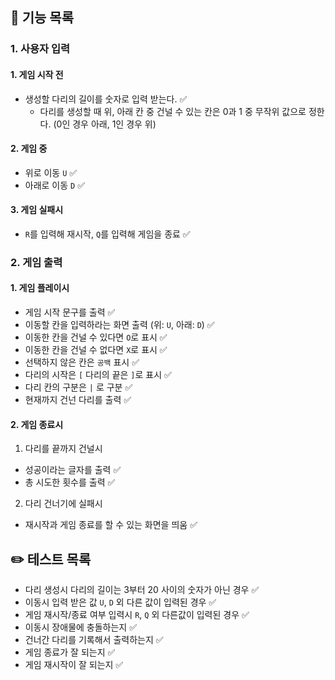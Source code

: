 ## 🚀 기능 목록

### 1. 사용자 입력

#### 1. 게임 시작 전

- 생성할 다리의 길이를 숫자로 입력 받는다. ✅
  - 다리를 생성할 때 위, 아래 칸 중 건널 수 있는 칸은 0과 1 중 무작위 값으로 정한다. (0인 경우 아래, 1인 경우 위)

#### 2. 게임 중

- 위로 이동 `U` ✅
- 아래로 이동 `D` ✅

#### 3. 게임 실패시

- `R`를 입력해 재시작, `Q`를 입력해 게임을 종료 ✅

### 2. 게임 출력

#### 1. 게임 플레이시

- 게임 시작 문구를 출력 ✅
- 이동할 칸을 입력하라는 화면 출력 (위: `U`, 아래: `D`) ✅
- 이동한 칸을 건널 수 있다면 `O`로 표시 ✅
- 이동한 칸을 건널 수 없다면 `X`로 표시 ✅
- 선택하지 않은 칸은 `공백` 표시 ✅
- 다리의 시작은 `[` 다리의 끝은 `]`로 표시 ✅
- 다리 칸의 구분은 `|` 로 구분 ✅
- 현재까지 건넌 다리를 출력 ✅

#### 2. 게임 종료시

1. 다리를 끝까지 건널시

- 성공이라는 글자를 출력 ✅
- 총 시도한 횟수를 출력 ✅

2. 다리 건너기에 실패시

- 재시작과 게임 종료를 할 수 있는 화면을 띄움 ✅

## ✏️ 테스트 목록

- 다리 생성시 다리의 길이는 3부터 20 사이의 숫자가 아닌 경우 ✅
- 이동시 입력 받은 값 `U`, `D` 외 다른 값이 입력된 경우 ✅
- 게임 재시작/종료 여부 입력시 `R`, `Q` 외 다른값이 입력된 경우 ✅
- 이동시 장애물에 충돌하는지 ✅
- 건너간 다리를 기록해서 출력하는지 ✅
- 게임 종료가 잘 되는지 ✅
- 게임 재시작이 잘 되는지 ✅
